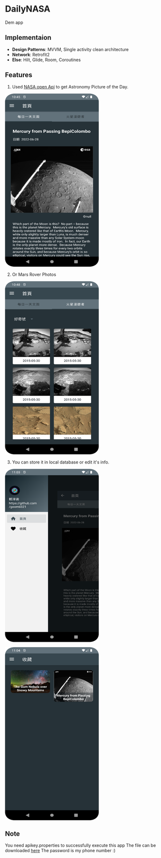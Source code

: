 # DailyNASA
 Dem app

## Implementaion
* **Design Patterns**: MVVM, Single activity clean architecture 
* **Network**: Retrofit2
* **Else**: Hilt, Glide, Room, Coroutines

## Features
1. Used [NASA open Api](https://api.nasa.gov/) to get Astronomy Picture of the Day.

<img src="https://github.com/goomii321/DailyNASA/blob/main/readme/apod.png" width="310" height="570"></a> 

2. Or Mars Rover Photos

<img src="https://github.com/goomii321/DailyNASA/blob/main/readme/rover.png" width="310" height="570"></a> 

3. You can store it in local database or edit it's info.

<img src="https://github.com/goomii321/DailyNASA/blob/main/readme/drawer.png" width="310" height="570"></a> 

<img src="https://github.com/goomii321/DailyNASA/blob/main/readme/favorite.png" width="310" height="570"></a> 

## Note
You need apikey.properties to successfully execute this app
The file can be downloaded [here](https://drive.google.com/drive/folders/1GymhA5kabIFyAJggEf_Uv9Sgduc31I-6?usp=sharing)
The password is my phone number :)

